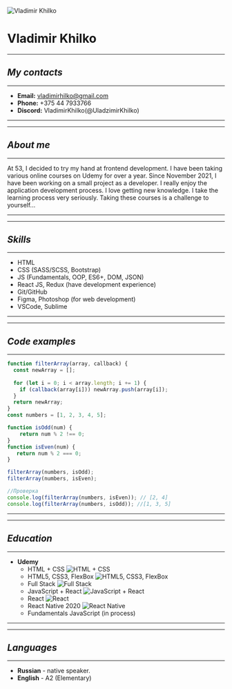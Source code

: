 ![Vladimir Khilko](./images/avatar.jpeg)
# **Vladimir Khilko**
***


## *__My contacts__*
----
* **Email:**   vladimirhilko@gmail.com
* **Phone:**   +375 44 7933766
* **Discord:** VladimirKhilko(@UladzimirKhilko)
***
***

## *__About me__*
***
At 53, I decided to try my hand at frontend development. I have been taking various online courses on Udemy for over a year. Since November 2021, I have been working on a small project as a developer. I really enjoy the application development process. I love getting new knowledge. I take the learning process very seriously. Taking these courses is a challenge to yourself...
***
***
## *__Skills__*
***
* HTML
* CSS (SASS/SCSS, Bootstrap)
* JS (Fundamentals, OOP, ES6+, DOM, JSON)
* React JS, Redux (have development experience)
* Git/GitHub
* Figma, Photoshop (for web development)
* VSCode, Sublime
***
***
## *__Code examples__*
***
``` javascript
function filterArray(array, callback) {
  const newArray = [];
  
  for (let i = 0; i < array.length; i += 1) {
    if (callback(array[i])) newArray.push(array[i]);
  }
  return newArray;
}
const numbers = [1, 2, 3, 4, 5];

function isOdd(num) {
    return num % 2 !== 0; 
}
function isEven(num) {
   return num % 2 === 0;
}

filterArray(numbers, isOdd);
filterArray(numbers, isEven);

//Проверка
console.log(filterArray(numbers, isEven)); // [2, 4]
console.log(filterArray(numbers, isOdd)); //[1, 3, 5]
```
***
***
## *__Education__*
***
* **Udemy**
    * HTML + CSS
    ![HTML + CSS](./images/UC-8417e2e4-a0f4-4e99-9f5f-895d5589275a.jpeg)
    * HTML5, CSS3, FlexBox
    ![HTML5, CSS3, FlexBox](./images/UC-08a9488d-8046-43a1-8c74-392380440ed6.jpeg)
    * Full Stack 
    ![Full Stack](./images/UC-205abddf-3008-4a06-b556-7ef4cdf80a8b.jpeg)
    * JavaScript + React
    ![JavaScript + React](./images/2022-03-27%2014.13.11.jpg)
    * React 
    ![React](./images/2022-03-27%2013.46.33.jpg)
    * React Native 2020
    ![React Native](./images/UC-cedde467-19f4-4c7e-9662-fc9b2af4a725.jpeg)
    * Fundamentals JavaScript (in process)

***
***
## *__Languages__*
***

  * **Russian** - native speaker.
  * **English** - A2 (Elementary)

